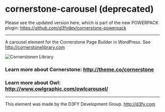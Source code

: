 # cornerstone-carousel (deprecated)

Please see the updated version here, which is part of the new POWERPACK plugin: https://github.com/d3fydev/cornerstone-powerpack

---

A carousel element for the Cornerstone Page Builder in WordPress. See http://cornerstonelibrary.com

![Cornerstonen Library](http://cornerstonelibrary.com/wp-content/uploads/2015/09/carousel-example.gif "Cornerstone Carousel")

### Learn more about Cornerstone: http://theme.co/cornerstone

### Learn more about Owl: http://www.owlgraphic.com/owlcarousel/

___

This element was made by the D3FY Development Group. http://d3fy.com
